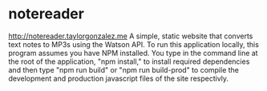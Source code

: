 # notereader
http://notereader.taylorgonzalez.me
A simple, static website that converts text notes to MP3s using the Watson API.
To run this application locally, this program assumes you have NPM installed. You type in the command line at the root of the application, "npm install," to install required dependencies
and then type "npm run build" or "npm run build-prod" to compile the development and production javascript files
of the site respectivly.
